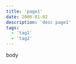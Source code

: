 ```yaml
---
title: 'page1'
date: 2006-01-02
description: 'desc page1'
tags:
  - 'tag1'
  - 'tag2'
---
```


body
